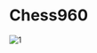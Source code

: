 # Chess960
![1](https://user-images.githubusercontent.com/25648700/41373371-db3e1600-6f58-11e8-9a11-5b777942983e.jpg)
